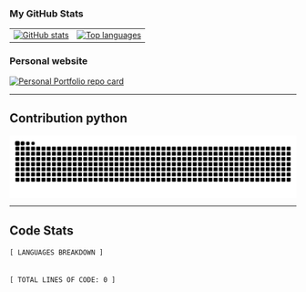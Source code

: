 ### My GitHub Stats

<div align="center">

<table>
  <tr>
    <td>
      <!-- Overall Stats (shows letter grade like A+ and a clean percentile ring) -->
      <a href="https://github.com/neilhuang007">
          <img
            src="https://github-readme-stats.vercel.app/api?username=neilhuang007&show_icons=true&theme=transparent&hide_border=true&include_all_commits=true&count_private=true&custom_title=GitHub%20Overview&show=reviews,discussions_answered,prs_merged,prs_merged_percentage"
            alt="GitHub stats"
          />
        </a>
    </td>
    <td>
      <!-- Top Languages (compact, wide, minimal noise) -->
      <a href="https://github.com/neilhuang007">
        <img
          src="https://github-readme-stats.vercel.app/api/top-langs/?username=neilhuang007&layout=compact&theme=transparent&hide_border=true&langs_count=8&card_width=360&hide=Jupyter%20Notebook,ShaderLab"
          alt="Top languages"
        />
      </a>
    </td>
  </tr>
</table>

</div>

### Personal website

<a href="https://github.com/neilhuang007/Personal-Portfolio">
  <img
    src="https://github-readme-stats-phi-five-60.vercel.app/api/pin/?username=neilhuang007&repo=Personal-Portfolio&theme=transparent&hide_border=true&show_owner=true"
    alt="Personal Portfolio repo card"
  />
</a>

---

## Contribution python

<picture>
  <source media="(prefers-color-scheme: dark)" srcset="https://raw.githubusercontent.com/neilhuang007/neilhuang007/output/github-contribution-grid-snake-dark.svg">
  <source media="(prefers-color-scheme: light)" srcset="https://raw.githubusercontent.com/neilhuang007/neilhuang007/output/github-contribution-grid-snake.svg">
  <img align="center" alt="github contribution grid snake animation" src="https://raw.githubusercontent.com/neilhuang007/neilhuang007/output/github-contribution-grid-snake.svg">
</picture>

---

## Code Stats

<!-- LANGUAGES BREAKDOWN START -->
```
[ LANGUAGES BREAKDOWN ]


[ TOTAL LINES OF CODE: 0 ]
```
